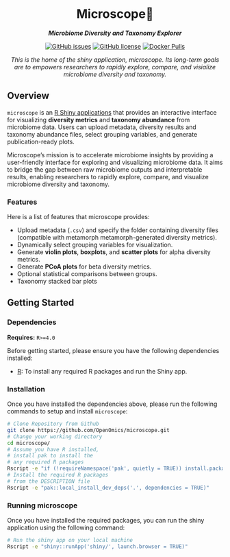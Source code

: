 <div align="center">
   
  <h1>Microscope🔬</h1>
  
  **_Microbiome Diversity and Taxonomy Explorer_**

  [![GitHub issues](https://img.shields.io/github/issues/OpenOmics/microscope?color=brightgreen)](https://github.com/OpenOmics/microscope/issues) [![GitHub license](https://img.shields.io/github/license/OpenOmics/microscope)](https://github.com/OpenOmics/microscope/blob/main/LICENSE) [![Docker Pulls](https://img.shields.io/docker/pulls/skchronicles/microscope)](https://hub.docker.com/r/skchronicles/microscope/tags)

  <i>
    This is the home of the shiny application, microscope. Its long-term goals are to empowers researchers to rapidly explore, compare, and visialize microbiome diversity and taxonomy.
  </i>
</div>


## Overview

`microscope` is an [R Shiny applications](https://shiny.posit.co) that provides an interactive interface for visualizing **diversity metrics** and **taxonomy abundance** from microbiome data. Users can upload metadata, diversity results and taxonomy abundance files, select grouping variables, and generate publication-ready plots.

Microscope’s mission is to accelerate microbiome insights by providing a user-friendly interface for exploring and visualizing microbiome data. It aims to bridge the gap between raw microbiome outputs and interpretable results, enabling researchers to rapidly explore, compare, and visualize microbiome diversity and taxonomy.

### Features

Here is a list of features that microscope provides:

- Upload metadata (`.csv`) and specify the folder containing diversity files (compatible with metamorph metamorph-generated diversity metrics).
- Dynamically select grouping variables for visualization.
- Generate **violin plots**, **boxplots**, and **scatter plots** for alpha diversity metrics.
- Generate **PCoA plots** for beta diversity metrics.
- Optional statistical comparisons between groups.
- Taxonomy stacked bar plots

## Getting Started

### Dependencies

**Requires:** `R>=4.0`

Before getting started, please ensure you have the following dependencies installed:

- [R](https://cloud.r-project.org): To install any required R packages and run the Shiny app.

### Installation

Once you have installed the dependencies above, please run the following commands to setup and install `microscope`:

```bash
# Clone Repository from Github
git clone https://github.com/OpenOmics/microscope.git
# Change your working directory
cd microscope/
# Assume you have R installed, 
# install pak to install the
# any required R packages
Rscript -e "if (!requireNamespace('pak', quietly = TRUE)) install.packages('pak', repos = 'https://cloud.r-project.org')"
# Install the required R packages
# from the DESCRIPTION file
Rscript -e "pak::local_install_dev_deps('.', dependencies = TRUE)"
```

### Running microscope

Once you have installed the required packages, you can run the shiny application using the following command:

```bash
# Run the shiny app on your local machine
Rscript -e "shiny::runApp('shiny/', launch.browser = TRUE)"
```